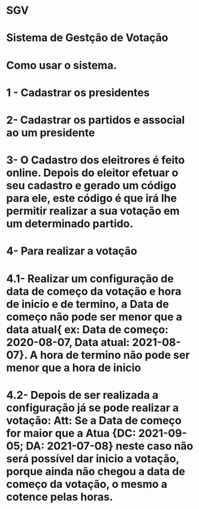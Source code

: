 # SGV

# Sistema de Gestção de Votação

# Como usar o sistema.
# 1 - Cadastrar os presidentes
# 2- Cadastrar os partidos e associal ao um presidente
# 3- O Cadastro dos eleitrores é feito online. Depois do eleitor efetuar o seu cadastro e gerado um código para ele, este código é que irá lhe permitir realizar a sua votação em um determinado partido.
# 4- Para realizar a votação
# 4.1- Realizar um configuração de data de começo da votação e hora de inicio e de termino, a Data de começo não pode ser menor que a data atual{ ex: Data de começo: 2020-08-07, Data atual: 2021-08-07}. A hora de termino não pode ser menor que a hora de inicio
# 4.2- Depois de ser realizada a configuração já se pode realizar a votação: Att: Se a Data de começo for maior que a Atua {DC: 2021-09-05; DA: 2021-07-08} neste caso não será possível dar inicio a votação, porque ainda não chegou a data de começo da votação, o mesmo a cotence pelas horas.
